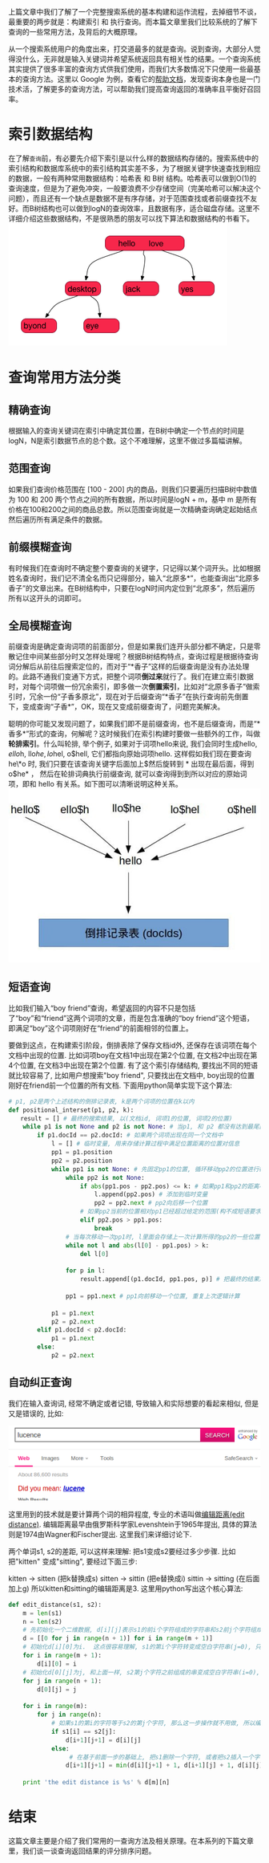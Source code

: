 上篇文章中我们了解了一个完整搜索系统的基本构建和运作流程，去掉细节不谈，最重要的两步就是：构建索引 和 执行查询。而本篇文章里我们比较系统的了解下查询的一些常用方法，及背后的大概原理。

从一个搜索系统用户的角度出来，打交道最多的就是查询。说到查询，大部分人觉得没什么，无非就是输入关键词并希望系统返回具有相关性的结果。一个查询系统其实提供了很多丰富的查询方式供我们使用，而我们大多数情况下只使用一些最基本的查询方法。这里以 Google 为例，查看它的[帮助文档](https://support.google.com/websearch/answer/2466433?hl=en)，发现查询本身也是一门技术活，了解更多的查询方法，可以帮助我们提高查询返回的准确率且平衡好召回率。

# 索引数据结构
在了解`查询`前，有必要先介绍下索引是以什么样的数据结构存储的。搜索系统中的索引结构和数据库系统中的索引结构其实差不多，为了根据关键字快速查找到相应的数据，一般有两种常用数据结构：哈希表 和 B树 结构。哈希表可以做到O(1)的查询速度，但是为了避免冲突，一般要浪费不少存储空间（完美哈希可以解决这个问题），而且还有一个缺点是数据不是有序存储，对于范围查找或者前缀查找不友好。而B树结构也可以做到logN的查询效率，且数据有序，适合磁盘存储。这里不详细介绍这些数据结构，不是很熟悉的朋友可以找下算法和数据结构的书看下。
![B树简化图](images/blog2_tree.jpg)

# 查询常用方法分类

## 精确查询
根据输入的查询关键词在索引中确定其位置，在B树中确定一个节点的时间是logN，N是索引数据节点的总个数。这个不难理解，这里不做过多篇幅讲解。

## 范围查询
如果我们查询价格范围在 [100 - 200] 内的商品，则我们只要遍历扫描B树中数值为 100 和 200 两个节点之间的所有数据，所以时间是logN + m，基中 m 是所有价格在100和200之间的商品总数。所以范围查询就是一次精确查询确定起始结点然后遍历所有满足条件的数据。

## 前缀模糊查询
有时候我们在查询时不确定整个要查询的关键字，只记得以某个词开头。比如根据姓名查询时，我们记不清全名而只记得部分，输入“北原多*”，也能查询出“北原多香子”的文章出来。在B树结构中，只要在logN时间内定位到“北原多”，然后遍历所有以这开头的词即可。
## 全局模糊查询
前缀查询是确定查询词项的前面部分，但是如果我们连开头部分都不确定，只是零散记住中间某些部分时又怎样处理呢？根据B树结构特点，查询过程是根据待查询词分解后从前往后搜索定位的，而对于“\*香子”这样的后缀查询是没有办法处理的。此路不通我们变通下方式，把整个词项**倒过来**就行了。我们在建立索引数据时，对每个词项做一份冗余索引，即多做一次**倒置索引**，比如对“北原多香子”做索引时，冗余一份“子香多原北”，现在对于后缀查询“\*香子”在执行查询前先倒置下，变成查询“子香\*”，OK，现在又变成前缀查询了，问题完美解决。

聪明的你可能又发现问题了，如果我们即不是前缀查询，也不是后缀查询，而是“\*香多\*”形式的查询，何解呢？这时候我们在索引构建时要做一些额外的工作，叫做**轮排索引**。什么叫轮排, 举个例子, 如果对于词项hello来说, 我们会同时生成hello$, ello$h, llo$he, lo$hel, o$hell, 它们都指向原始词项hello. 这样假如我们现在要查询 he\*o 时, 我们只要在该查询关键字后面加上$然后旋转到 * 出现在最后面，得到 o$he* ， 然后在轮排词典执行前缀查询, 就可以查询得到到所以对应的原始词项，即和 hello 有关系。如下图可以清晰说明这种关系。
![轮排](images/blog2_wildpre.jpg)
## 短语查询
比如我们输入“boy friend”查询，希望返回的内容不只是包括了“boy”和“friend”这两个词项的文章，而是包含准确的“boy friend”这个短语，即满足“boy”这个词项刚好在“friend”的前面相邻的位置上。

要做到这点，在构建索引阶段，倒排表除了保存文档id外, 还保存在该词项在每个文档中出现的位置. 比如词项boy在文档1中出现在第2个位置, 在文档2中出现在第4个位置, 在文档3中出现在第2个位置. 有了这个索引存储结构, 要找出不同的短语就比较容易了, 比如用户想搜索"boy friend", 只要找出在文档中, boy出现的位置刚好在friend前一个位置的所有文档.  下面用python简单实现下这个算法:
```python
# p1, p2是两个上述结构的倒排记录表, k是两个词项的位置在k以内
def positional_interset(p1, p2, k):
　　result = [] # 最终的搜索结果, 以(文档id, 词项1的位置, 词项2的位置)
    while p1 is not None and p2 is not None: # 当p1, 和 p2 都没有达到最尾部时
        if p1.docId == p2.docId: # 如果两个词项出现在同一个文档中
            l = [] # 临时变量, 用来存储计算过程中满足位置距离的位置对信息
            pp1 = p1.position
            pp2 = p2.position
            while pp1 is not None: # 先固定pp1的位置, 循环移动pp2的位置进行检查
                while pp2 is not None:
                    if abs(pp1.pos - pp2.pos) <= k: # 如果pp1和pp2的距离小于k, 则满足要求
                        l.append(pp2.pos) # 添加到临时变量
                        pp2 = pp2.next # pp2向后移一个位置
                    # 如果pp2当前的位置相对pp1已经超过给定的范围(构不成短语要求), 则停止移动pp2, 后续后把pp1再往前移动一个位置
                    elif pp2.pos > pp1.pos: 
                        break
                # 当每次移动一次pp1时, l里面会存储上一次计算所得的pp2的一些位置, 这里要过滤那些相对于当前pp1最新位置, 那些不再满足要求的pp2的位置
                while not l and abs(l[0] - pp1.pos) > k: 
                    del l[0]
 
                for p in l:
                    result.append[(p1.docId, pp1.pos, p)] # 把最终的结果加入到结果集中
 
                pp1 = pp1.next # pp1向前移动一个位置, 重复上次逻辑计算
 
            p1 = p1.next
            p2 = p2.next
        elif p1.docId < p2.docId:
            p1 = p1.next
        else:
            p2 = p2.next
```

## 自动纠正查询
我们在输入查询词, 经常不确定或者记错, 导致输入和实际想要的看起来相似, 但是又是错误的, 比如:

![fuzzy](images/blog2_fuzzy.png)

这里用到的技术就是要计算两个词的相异程度, 专业的术语叫做[编辑距离(edit distance)](http://en.wikipedia.org/wiki/Edit_distance). 编辑距离最早由俄罗斯科学家Levenshtein于1965年提出, 具体的算法则是1974由Wagner和Fischer提出. 这里我们来详细讨论下.

两个单词s1, s2的差距, 可以这样来理解: 把s1变成s2要经过多少步骤. 比如把"kitten" 变成"sitting", 要经过下面三步:

kitten -> sitten (把k替换成s)
sitten -> sittin (把e替换成i)
sittin -> sitting (在后面加上g)
所以kitten和sitting的编辑距离是3. 这里用python写出这个核心算法:

```python
def edit_distance(s1, s2):
    m = len(s1)
    n = len(s2)
    # 先初始化一个二维数据, d[i][j]表示s1的前i个字符组成的字符串和s2前j个字符组成的字符串的编辑距离
    d = [[0 for j in range(n + 1)] for i in range(m + 1)] 
    # 初始化d[i][0]为i.  这点很容易理解, s1的第i个字符转变成空白字符串(j=0), 只要去掉i个字符就可以了, 所以操作数是i
    for i in range(m + 1): 
        d[i][0] = i
    # 初始化d[0][j]为j, 和上面一样, s2第j个字符之前组成的串变成空白字符串(i=0), 只要去掉j个字符就可以了, 所以操作数是j
    for j in range(n + 1): 
        d[0][j] = j

    for i in range(m):
        for j in range(n):
            # 如果s1的第i的字符等于s2的第j个字符, 那么这一步操作就不用做, 所以编辑距离就是s1的第i-1个字符和s2的第j-1个字符的编辑距离
            if s1[i] == s2[j]: 
                d[i+1][j+1] = d[i][j]
            else:
            	 # 在基于前面一步的基础上, 把s1删除一个字符, 或者把s2插入一个字符, 或者把s2的第j个字符替换成s1的第i个字符
                d[i+1][j+1] = min(d[i][j+1] + 1, d[i+1][j] + 1, d[i][j] + 1)  

    print 'the edit distance is %s' % d[m][n]
```
 
# 结束
这篇文章主要是介绍了我们常用的一查询方法及相关原理。在本系列的下篇文章里，我们谈一谈查询返回结果的评分排序问题。

